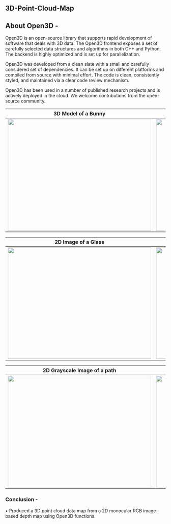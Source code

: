 ## 3D-Point-Cloud-Map

## About Open3D - 
Open3D is an open-source library that supports rapid development of software that deals with 3D data. The Open3D frontend exposes a set of carefully selected data structures and algorithms in both C++ and Python. The backend is highly optimized and is set up for parallelization. 

Open3D was developed from a clean slate with a small and carefully considered set of dependencies. It can be set up on different platforms and compiled from source with minimal effort. The code is clean, consistently styled, and maintained via a clear code review mechanism. 

Open3D has been used in a number of published research projects and is actively deployed in the cloud. We welcome contributions from the open-source community.

  3D Model of a Bunny     |  Point Cloud Data of the Bunny|
| :-----------: | :-----------: |
|   <image src="https://github.com/souvik0306/3D-Point-Cloud-Map/blob/main/Media/Bunny_3D.jpg" width="450" height="350"> | <image src="https://github.com/souvik0306/3D-Point-Cloud-Map/blob/main/Media/Bunny_3D_pcd.jpg" width="450" height="350">    |

  2D Image of a Glass     | Point Cloud Data of the Glass  |
| :-----------: | :-----------: |
|   <image src="https://github.com/souvik0306/3D-Point-Cloud-Map/blob/main/Media/bottle.jpg" width="450" height="350"> | <image src="https://github.com/souvik0306/3D-Point-Cloud-Map/blob/main/Media/point_cloud_bottle.jpg" width="450" height="350">    |

 2D Grayscale Image of a path    | 3D Point Cloud Data of the path |
| :-----------: | :-----------: |
|   <image src="https://github.com/souvik0306/3D-Point-Cloud-Map/blob/main/Media/path.jpg" width="450" height="350"> | <image src="https://github.com/souvik0306/3D-Point-Cloud-Map/blob/main/Media/point_cloud_path.jpg" width="450" height="350">    |

### Conclusion - 

• Produced a 3D point cloud data map from a 2D monocular RGB image-based depth map using Open3D functions. 